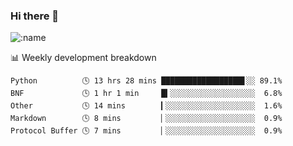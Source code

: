 ### Hi there 👋

<!--
**lv2020/lv2020** is a ✨ _special_ ✨ repository because its `README.md` (this file) appears on your GitHub profile.

Here are some ideas to get you started:

- 🔭 I’m currently working on ...
- 🌱 I’m currently learning ...
- 👯 I’m looking to collaborate on ...
- 🤔 I’m looking for help with ...
- 💬 Ask me about ...
- 📫 How to reach me: ...
- 😄 Pronouns: ...
- ⚡ Fun fact: ...
-->
![:name](https://count.getloli.com/get/@:lv2020)
 <!-- waka-box start -->
📊 Weekly development breakdown
```text
Python          🕓 13 hrs 28 mins ██████████████████▋░░ 89.1%
BNF             🕓 1 hr 1 min     █▍░░░░░░░░░░░░░░░░░░░  6.8%
Other           🕓 14 mins        ▎░░░░░░░░░░░░░░░░░░░░  1.6%
Markdown        🕓 8 mins         ▏░░░░░░░░░░░░░░░░░░░░  0.9%
Protocol Buffer 🕓 7 mins         ▏░░░░░░░░░░░░░░░░░░░░  0.9%
```
<!-- Powered by https://github.com/YouEclipse/waka-box-go . -->
<!-- waka-box end -->
